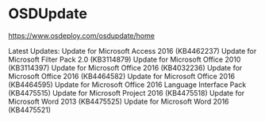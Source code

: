 # OSDUpdate
https://www.osdeploy.com/osdupdate/home

Latest Updates:
Update for Microsoft Access 2016 (KB4462237)
Update for Microsoft Filter Pack 2.0 (KB3114879)
Update for Microsoft Office 2010 (KB3114397)
Update for Microsoft Office 2016 (KB4032236)
Update for Microsoft Office 2016 (KB4464582)
Update for Microsoft Office 2016 (KB4464595)
Update for Microsoft Office 2016 Language Interface Pack (KB4475515)
Update for Microsoft Project 2016 (KB4475518)
Update for Microsoft Word 2013 (KB4475525)
Update for Microsoft Word 2016 (KB4475521)
